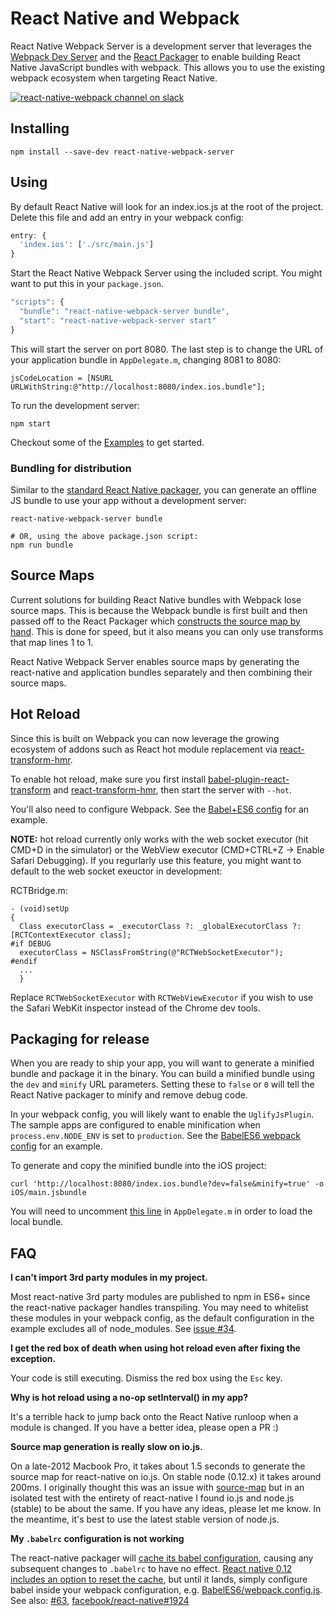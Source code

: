 # React Native and Webpack

React Native Webpack Server is a development server that leverages the [Webpack Dev Server](https://github.com/webpack/webpack-dev-server) and the [React Packager](https://github.com/facebook/react-native/tree/master/packager) to enable building React Native JavaScript bundles with webpack. This allows you to use the existing webpack ecosystem when targeting React Native.

[![react-native-webpack channel on slack](https://img.shields.io/badge/slack-react--native--webpack%40reactiflux-61DAFB.svg?style=flat-square)](http://www.reactiflux.com)

## Installing

```shell
npm install --save-dev react-native-webpack-server
```

## Using

By default React Native will look for an index.ios.js at the root of the project. Delete this file and add an entry in your webpack config:

```js
entry: {
  'index.ios': ['./src/main.js']
}
```

Start the React Native Webpack Server using the included script. You might want to put this in your `package.json`.

```js
"scripts": {
  "bundle": "react-native-webpack-server bundle",
  "start": "react-native-webpack-server start"
}
```

This will start the server on port 8080. The last step is to change the URL of your application bundle in `AppDelegate.m`, changing 8081 to 8080:

```objc
jsCodeLocation = [NSURL URLWithString:@"http://localhost:8080/index.ios.bundle"];
```

To run the development server:

```shell
npm start
```

Checkout some of the [Examples](/Examples) to get started.

### Bundling for distribution

Similar to the [standard React Native packager](https://facebook.github.io/react-native/docs/running-on-device-ios.html#using-offline-bundle), you can generate an offline JS bundle to use your app without a development server:

```shell
react-native-webpack-server bundle

# OR, using the above package.json script:
npm run bundle
```

## Source Maps

Current solutions for building React Native bundles with Webpack lose source maps. This is because the Webpack bundle is first built and then passed off to the React Packager which [constructs the source map by hand](https://github.com/facebook/react-native/blob/master/packager/react-packager/src/Packager/Package.js#L149). This is done for speed, but it also means you can only use transforms that map lines 1 to 1.

React Native Webpack Server enables source maps by generating the react-native and application bundles separately and then combining their source maps.

## Hot Reload

Since this is built on Webpack you can now leverage the growing ecosystem of addons such as React hot module replacement via [react-transform-hmr](https://github.com/gaearon/react-transform-hmr).

To enable hot reload, make sure you first install [babel-plugin-react-transform](https://github.com/gaearon/babel-plugin-react-transform) and [react-transform-hmr](https://github.com/gaearon/react-transform-hmr), then start the server with `--hot`.

You'll also need to configure Webpack. See the [Babel+ES6 config](https://github.com/mjohnston/react-native-webpack-server/blob/master/Examples/BabelES6/webpack.config.js) for an example.

**NOTE:** hot reload currently only works with the web socket executor (hit CMD+D in the simulator) or the WebView executor (CMD+CTRL+Z -> Enable Safari Debugging). If you regurlarly use this feature, you might want to default to the web socket exeuctor in development:

RCTBridge.m:
```objc
- (void)setUp
{
  Class executorClass = _executorClass ?: _globalExecutorClass ?: [RCTContextExecutor class];
#if DEBUG
  executorClass = NSClassFromString(@"RCTWebSocketExecutor");
#endif
  ...
  }
```

Replace `RCTWebSocketExecutor` with `RCTWebViewExecutor` if you wish to use the Safari WebKit inspector instead of the Chrome dev tools.

## Packaging for release

When you are ready to ship your app, you will want to generate a minified bundle and package it in the binary. You can build a minified bundle using the `dev` and `minify` URL parameters. Setting these to `false` or `0` will tell the React Native packager to minify and remove debug code.

In your webpack config, you will likely want to enable the `UglifyJsPlugin`. The sample apps are configured to enable minification when `process.env.NODE_ENV` is set to `production`. See the [BabelES6 webpack config](https://github.com/mjohnston/react-native-webpack-server/blob/master/Examples/BabelES6/webpack.config.js#L41) for an example.

To generate and copy the minified bundle into the iOS project:

```shell
curl 'http://localhost:8080/index.ios.bundle?dev=false&minify=true' -o iOS/main.jsbundle
```

You will need to uncomment [this line](https://github.com/mjohnston/react-native-webpack-server/blob/master/Examples/BabelES6/iOS/AppDelegate.m#L37) in `AppDelegate.m` in order to load the local bundle.

## FAQ

**I can't import 3rd party modules in my project.**

Most react-native 3rd party modules are published to npm in ES6+ since the react-native packager handles transpiling. You may need to whitelist these modules in your webpack config, as the default configuration in the example excludes all of node_modules. See [issue #34](https://github.com/mjohnston/react-native-webpack-server/issues/34).

**I get the red box of death when using hot reload even after fixing the exception.**

Your code is still executing. Dismiss the red box using the `Esc` key.

**Why is hot reload using a no-op setInterval() in my app?**

It's a terrible hack to jump back onto the React Native runloop when a module is changed. If you have a better idea, please open a PR :)

**Source map generation is really slow on io.js.**

On a late-2012 Macbook Pro, it takes about 1.5 seconds to generate the source map for react-native on io.js. On stable node (0.12.x) it takes around 200ms. I originally thought this was an issue with [source-map](https://github.com/mozilla/source-map) but in an isolated test with the entirety of react-native I found io.js and node.js (stable) to be about the same. If you have any ideas, please let me know. In the meantime, it's best to use the latest stable version of node.js.

**My `.babelrc` configuration is not working**

The react-native packager will [cache its babel configuration](https://github.com/facebook/react-native/issues/1924), causing any subsequent changes to `.babelrc` to have no effect. [React native 0.12 includes an option to reset the cache](https://github.com/facebook/react-native/commit/59b9dc8829377e9b8a048669bde8fd737c6166f1), but until it lands, simply configure babel inside your webpack configuration, e.g. [BabelES6/webpack.config.js](https://github.com/mjohnston/react-native-webpack-server/blob/bc719bee4a16ea9b773c5d8ccb8d532be8b9306b/Examples/BabelES6/webpack.config.js#L26). See also: [#63](https://github.com/mjohnston/react-native-webpack-server/issues/63), [facebook/react-native#1924](https://github.com/facebook/react-native/issues/1924)

